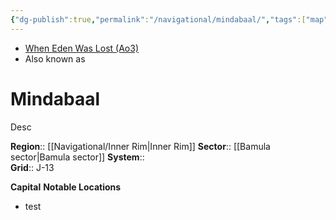 ```yaml
---
{"dg-publish":true,"permalink":"/navigational/mindabaal/","tags":["map","planet","innerrim","bamula","unfinished"]}
---
```


- [When Eden Was Lost (Ao3)](https://archiveofourown.org/works/19334440/chapters/45992584)
- Also known as 
# Mindabaal
Desc

**Region**::  [[Navigational/Inner Rim\|Inner Rim]]
**Sector**::  [[Bamula sector\|Bamula sector]]
**System**::  
**Grid**::  J-13

**Capital**
**Notable Locations**
- test
